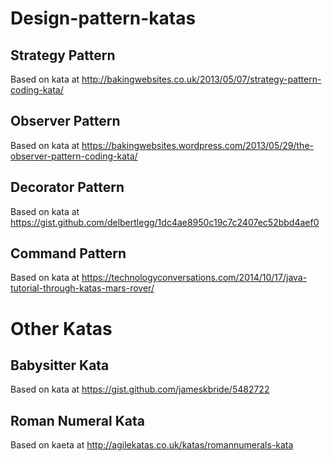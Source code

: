 # Design-pattern-katas
## Strategy Pattern
Based on kata at http://bakingwebsites.co.uk/2013/05/07/strategy-pattern-coding-kata/
## Observer Pattern
Based on kata at https://bakingwebsites.wordpress.com/2013/05/29/the-observer-pattern-coding-kata/
## Decorator Pattern
Based on kata at https://gist.github.com/delbertlegg/1dc4ae8950c19c7c2407ec52bbd4aef0
## Command Pattern
Based on kata at https://technologyconversations.com/2014/10/17/java-tutorial-through-katas-mars-rover/
# Other Katas
## Babysitter Kata
Based on kata at https://gist.github.com/jameskbride/5482722
## Roman Numeral Kata
Based on kaeta at http://agilekatas.co.uk/katas/romannumerals-kata
